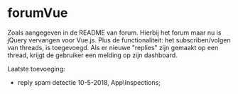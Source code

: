 # forumVue

Zoals aangegeven in de README van forum. Hierbij het forum maar nu is jQuery vervangen voor Vue.js.
Plus de functionaliteit: het subscriben/volgen van threads, is toegevoegd. Als er nieuwe "replies" zijn gemaakt op een thread, krijgt de gebruiker een melding op zijn dashboard.

Laatste toevoeging:
- reply spam detectie 10-5-2018, App\Inspections;

